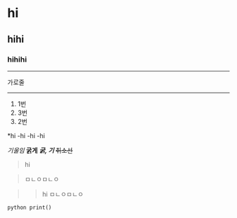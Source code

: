 # hi
## hihi
### hihihi
___
가로줄
***

1. 1번
3. 3번
2. 2번

*hi
  -hi
  -hi
  -hi

*기울임*
**굵게**
***굵, 기***
~~취소선~~

> hi


> ㅁㄴㅇㅁㄴㅇ

> >hi
> >ㅁㄴㅇㅁㄴㅇ

```python print()```

